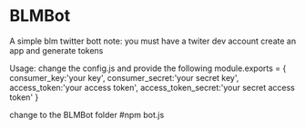 # BLMBot
A simple blm twitter bott
note: you must have a twiter dev account
create an app and generate tokens

Usage: change the config.js and provide the following
module.exports = {
consumer_key:'your key',
consumer_secret:'your secret key',
access_token:'your access token',
access_token_secret:'your secret access token'
}

change to the BLMBot folder
#npm bot.js
